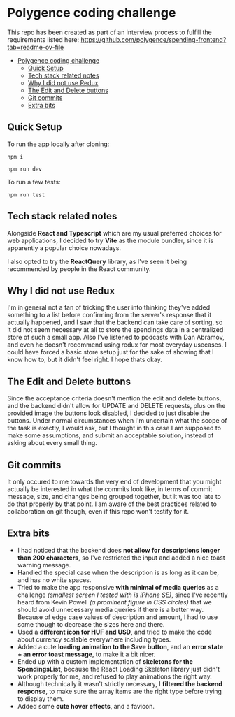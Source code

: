 # Polygence coding challenge

This repo has been created as part of an interview process to fulfill the requirements listed here:
https://github.com/polygence/spending-frontend?tab=readme-ov-file

-   [Polygence coding challenge](#polygence-coding-challenge)
    -   [Quick Setup](#quick-setup)
    -   [Tech stack related notes](#tech-stack-related-notes)
    -   [Why I did not use Redux](#why-i-did-not-use-redux)
    -   [The Edit and Delete buttons](#the-edit-and-delete-buttons)
    -   [Git commits](#git-commits)
    -   [Extra bits](#extra-bits)

## Quick Setup

To run the app locally after cloning:

```
npm i
```

```
npm run dev
```

To run a few tests:

```
npm run test
```

## Tech stack related notes

Alongside **React and Typescript** which are my usual preferred choices for web applications, I decided to try **Vite** as the module bundler, since it is apparently a popular choice nowadays.

I also opted to try the **ReactQuery** library, as I've seen it being recommended by people in the React community.

## Why I did not use Redux

I'm in general not a fan of tricking the user into thinking they've added something to a list before confirming from the server's response that it actually happened, and I saw that the backend can take care of sorting, so it did not seem necessary at all to store the spendings data in a centralized store of such a small app. Also I've listened to podcasts with Dan Abramov, and even he doesn't recommend using redux for most everyday usecases.
I could have forced a basic store setup just for the sake of showing that I know how to, but it didn't feel right. I hope thats okay.

## The Edit and Delete buttons

Since the acceptance criteria doesn't mention the edit and delete buttons, and the backend didn't allow for UPDATE and DELETE requests, plus on the provided image the buttons look disabled, I decided to just disable the buttons. Under normal circumstances when I'm uncertain what the scope of the task is exactly, I would ask, but I thought in this case I am supposed to make some assumptions, and submit an acceptable solution, instead of asking about every small thing.

## Git commits

It only occured to me towards the very end of development that you might actually be interested in what the commits look like, in terms of commit message, size, and changes being grouped together, but it was too late to do that properly by that point. I am aware of the best practices related to collaboration on git though, even if this repo won't testify for it.

## Extra bits

-   I had noticed that the backend does **not allow for descriptions longer than 200 characters**, so I've restricted the input and added a nice toast warning message.
-   Handled the special case when the description is as long as it can be, and has no white spaces.
-   Tried to make the app responsive **with minimal of media queries** as a challenge _(smallest screen I tested with is iPhone SE)_, since I've recently heard from Kevin Powell _(a prominent figure in CSS circles)_ that we should avoid unnecessary media queries if there is a better way. Because of edge case values of description and amount, I had to use some though to decrease the sizes here and there.
-   Used a **different icon for HUF and USD**, and tried to make the code about currency scalable everywhere including types.
-   Added a cute **loading animation to the Save button**, and an **error state + an error toast message**, to make it a bit nicer.
-   Ended up with a custom implementation of **skeletons for the SpendingsList**, because the React Loading Skeleton library just didn't work properly for me, and refused to play animations the right way.
-   Although technically it wasn't strictly necessary, I **filtered the backend response**, to make sure the array items are the right type before trying to display them.
-   Added some **cute hover effects**, and a favicon.
